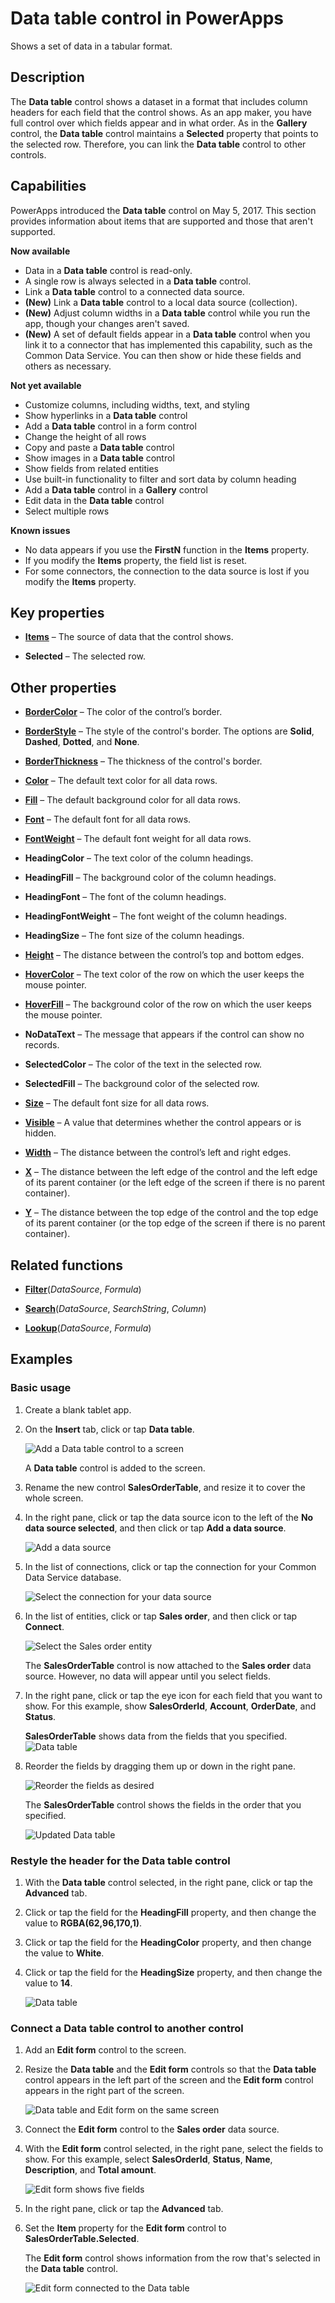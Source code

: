 <properties
	pageTitle="Data table control: reference | Microsoft PowerApps"
	description="Information, including properties and examples, about the Data table control"
	services="powerapps"
	documentationCenter="na"
	authors="jasongre"
	manager="kfend"
	editor=""
	tags=""/>

<tags
   ms.service="powerapps"
   ms.devlang="na"
   ms.topic="article"
   ms.tgt_pltfrm="na"
   ms.workload="na"
   ms.date="05/23/2017"
   ms.author="kfend"/>

# Data table control in PowerApps #
Shows a set of data in a tabular format.

## Description ##
The **Data table** control shows a dataset in a format that includes column headers for each field that the control shows. As an app maker, you have full control over which fields appear and in what order. As in the **Gallery** control, the **Data table** control maintains a **Selected** property that points to the selected row. Therefore, you can link the **Data table** control to other controls.

## Capabilities ##
PowerApps introduced the **Data table** control on May 5, 2017. This section provides information about items that are supported and those that aren't supported.

**Now available**

- Data in a **Data table** control is read-only.
- A single row is always selected in a **Data table** control.
- Link a **Data table** control to a connected data source.
- **(New)** Link a **Data table** control to a local data source (collection).
- **(New)** Adjust column widths in a **Data table** control while you run the app, though your changes aren't saved.
- **(New)** A set of default fields appear in a **Data table** control when you link it to a connector that has implemented this capability, such as the Common Data Service. You can then show or hide these fields and others as necessary.

**Not yet available**

- Customize columns, including widths, text, and styling
- Show hyperlinks in a **Data table** control
- Add a **Data table** control in a form control
- Change the height of all rows
- Copy and paste a **Data table** control
- Show images in a **Data table** control
- Show fields from related entities
- Use built-in functionality to filter and sort data by column heading
- Add a **Data table** control in a **Gallery** control
- Edit data in the **Data table** control
- Select multiple rows

**Known issues**

- No data appears if you use the **FirstN** function in the **Items** property.
- If you modify the **Items** property, the field list is reset.
- For some connectors, the connection to the data source is lost if you modify the **Items** property.

## Key properties ##
+ [**Items**](properties-core.md) – The source of data that the control shows.

+ **Selected** – The selected row.

## Other properties
+ [**BorderColor**](properties-color-border.md) – The color of the control’s border.

+ [**BorderStyle**](properties-color-border.md) – The style of the control's border. The options are **Solid**, **Dashed**, **Dotted**, and **None**.

+ [**BorderThickness**](properties-color-border.md) – The thickness of the control's border.

+ [**Color**](properties-color-border.md) – The default text color for all data rows.

+ [**Fill**](properties-color-border.md) – The default background color for all data rows.

+ [**Font**](properties-text.md) – The default font for all data rows.

+ [**FontWeight**](properties-text.md) – The default font weight for all data rows.

+ **HeadingColor** – The text color of the column headings.

+ **HeadingFill** – The background color of the column headings.

+ **HeadingFont** – The font of the column headings.

+ **HeadingFontWeight** – The font weight of the column headings.

+ **HeadingSize** – The font size of the column headings.

+ [**Height**](properties-size-location.md) – The distance between the control’s top and bottom edges.

+ [**HoverColor**](properties-color-border.md) – The text color of the row on which the user keeps the mouse pointer.

+ [**HoverFill**](properties-color-border.md) – The background color of the row on which the user keeps the mouse pointer.

+ **NoDataText** – The message that appears if the control can show no records.

+ **SelectedColor** – The color of the text in the selected row.

+ **SelectedFill** – The background color of the selected row.

+ [**Size**](properties-text.md) – The default font size for all data rows.

+ [**Visible**](properties-core.md) – A value that determines whether the control appears or is hidden.

+ [**Width**](properties-size-location.md) – The distance between the control’s left and right edges.

+ [**X**](properties-size-location.md) – The distance between the left edge of the control and the left edge of its parent container (or the left edge of the screen if there is no parent container).

+ [**Y**](properties-size-location.md) – The distance between the top edge of the control and the top edge of its parent container (or the top edge of the screen if there is no parent container).

## Related functions

+ [**Filter**](function-filter-lookup.md)(*DataSource*, *Formula*)

+ [**Search**](function-filter-lookup.md)(*DataSource*, *SearchString*, *Column*)

+ [**Lookup**](function-filter-lookup.md)(*DataSource*, *Formula*)

## Examples
### Basic usage
1. Create a blank tablet app.

2. On the **Insert** tab, click or tap **Data table**.

	![Add a Data table control to a screen](./media/control-data-table/insert-data-table.png)

	A **Data table** control is added to the screen.

3. Rename the new control **SalesOrderTable**, and resize it to cover the whole screen.

4. In the right pane, click or tap the data source icon to the left of the **No data source selected**, and then click or tap **Add a data source**.

	![Add a data source](./media/control-data-table/add-data-to-data-table.png)

5. In the list of connections, click or tap the connection for your Common Data Service database.

	![Select the connection for your data source](./media/control-data-table/choose-cds-data-table.png)

6. In the list of entities, click or tap **Sales order**, and then click or tap **Connect**.

	![Select the **Sales order** entity](./media/control-data-table/choose-so-data-table.png)

	The **SalesOrderTable** control is now attached to the **Sales order** data source. However, no data will appear until you select fields.

7. In the right pane, click or tap the eye icon for each field that you want to show. For this example, show **SalesOrderId**, **Account**, **OrderDate**, and **Status**.

	**SalesOrderTable** shows data from the fields that you specified.
	![Data table](./media/control-data-table/pre-order-data-table.png)

8. Reorder the fields by dragging them up or down in the right pane.

	![Reorder the fields as desired](./media/control-data-table/field-reorder-data-table.png)

   The **SalesOrderTable** control shows the fields in the order that you specified.

	![Updated Data table](./media/control-data-table/post-order-data-table.png)

### Restyle the header for the **Data table** control ###
1. With the **Data table** control selected, in the right pane, click or tap the **Advanced** tab.

2. Click or tap the field for the **HeadingFill** property, and then change the value to **RGBA(62,96,170,1)**.

3. Click or tap the field for the **HeadingColor** property, and then change the value to **White**.

4. Click or tap the field for the **HeadingSize** property, and then change the value to **14**.

	![Data table](./media/control-data-table/restyled-data-table.png)

### Connect a **Data table** control to another control
1. Add an **Edit form** control to the screen.

2. Resize the **Data table** and the **Edit form** controls so that the **Data table** control appears in the left part of the screen and the **Edit form** control appears in the right part of the screen.

	![Data table and **Edit** form on the same screen](./media/control-data-table/data-table-empty-form.png)

3. Connect the **Edit form** control to the **Sales order** data source.

4. With the **Edit form** control selected, in the right pane, select the fields to show. For this example, select **SalesOrderId**, **Status**, **Name**, **Description**, and **Total amount**.

	![**Edit** form shows five fields](./media/control-data-table/data-table-disconnected-form.png)

5. In the right pane, click or tap the **Advanced** tab.

6. Set the **Item** property for the **Edit form** control to **SalesOrderTable.Selected**.

	The **Edit form** control shows information from the row that's selected in the **Data table** control.

	![**Edit** form connected to the Data table](./media/control-data-table/connected-form-data-table.png)
